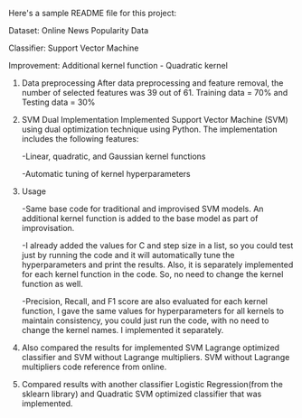 Here's a sample README file for this project:

Dataset: Online News Popularity Data

Classifier: Support Vector Machine

Improvement: Additional kernel function - Quadratic kernel 

1) Data preprocessing
After data preprocessing and feature removal, the number of selected features was 39 out of 61.
Training data = 70% and Testing data = 30%

2) SVM Dual Implementation
Implemented Support Vector Machine (SVM) using dual optimization technique using Python. The implementation includes the following features:

     -Linear, quadratic, and Gaussian kernel functions

     -Automatic tuning of kernel hyperparameters

3) Usage
   
     -Same base code for traditional and improvised SVM models. An additional kernel function is added to the base model as part of improvisation.

     -I already added the values for C and step size in a list, so you could test just by running the code and it will automatically tune the hyperparameters and print the results. 
      Also, it is separately implemented for each kernel function in the code. So, no need to change the kernel function as well.

     -Precision, Recall, and F1 score are also evaluated for each kernel function, I gave the same values for hyperparameters for all kernels to maintain consistency, you could just 
      run the code, with no need to change the kernel names. I implemented it separately. 
 
4) Also compared the results for implemented SVM Lagrange optimized classifier and SVM without Lagrange multipliers.
SVM without Lagrange multipliers code reference from online.

5) Compared results with another classifier Logistic Regression(from the sklearn library) and Quadratic SVM optimized classifier that was implemented.
